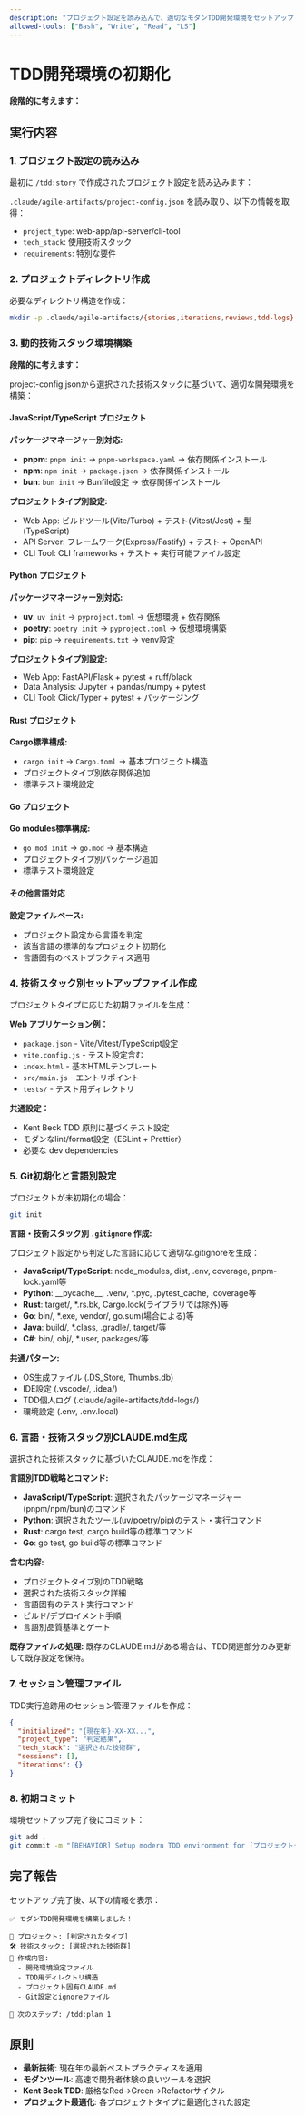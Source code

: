 ```yaml
---
description: "プロジェクト設定を読み込んで、適切なモダンTDD開発環境をセットアップします。"
allowed-tools: ["Bash", "Write", "Read", "LS"]
---
```


# TDD開発環境の初期化

**段階的に考えます：**

## 実行内容

### 1. プロジェクト設定の読み込み

最初に `/tdd:story` で作成されたプロジェクト設定を読み込みます：

`.claude/agile-artifacts/project-config.json` を読み取り、以下の情報を取得：

- `project_type`: web-app/api-server/cli-tool
- `tech_stack`: 使用技術スタック
- `requirements`: 特別な要件

### 2. プロジェクトディレクトリ作成

必要なディレクトリ構造を作成：

```bash
mkdir -p .claude/agile-artifacts/{stories,iterations,reviews,tdd-logs}
```

### 3. 動的技術スタック環境構築

**段階的に考えます：**

project-config.jsonから選択された技術スタックに基づいて、適切な開発環境を構築：

#### JavaScript/TypeScript プロジェクト

**パッケージマネージャー別対応:**

- **pnpm**: `pnpm init` → `pnpm-workspace.yaml` → 依存関係インストール
- **npm**: `npm init` → `package.json` → 依存関係インストール  
- **bun**: `bun init` → Bunfile設定 → 依存関係インストール

**プロジェクトタイプ別設定:**

- Web App: ビルドツール(Vite/Turbo) + テスト(Vitest/Jest) + 型(TypeScript)
- API Server: フレームワーク(Express/Fastify) + テスト + OpenAPI
- CLI Tool: CLI frameworks + テスト + 実行可能ファイル設定

#### Python プロジェクト

**パッケージマネージャー別対応:**

- **uv**: `uv init` → `pyproject.toml` → 仮想環境 + 依存関係
- **poetry**: `poetry init` → `pyproject.toml` → 仮想環境構築
- **pip**: `pip` → `requirements.txt` → venv設定

**プロジェクトタイプ別設定:**

- Web App: FastAPI/Flask + pytest + ruff/black
- Data Analysis: Jupyter + pandas/numpy + pytest
- CLI Tool: Click/Typer + pytest + パッケージング

#### Rust プロジェクト

**Cargo標準構成:**

- `cargo init` → `Cargo.toml` → 基本プロジェクト構造
- プロジェクトタイプ別依存関係追加
- 標準テスト環境設定

#### Go プロジェクト  

**Go modules標準構成:**

- `go mod init` → `go.mod` → 基本構造
- プロジェクトタイプ別パッケージ追加
- 標準テスト環境設定

#### その他言語対応

**設定ファイルベース:**

- プロジェクト設定から言語を判定
- 該当言語の標準的なプロジェクト初期化
- 言語固有のベストプラクティス適用

### 4. 技術スタック別セットアップファイル作成

プロジェクトタイプに応じた初期ファイルを生成：

**Web アプリケーション例：**

- `package.json` - Vite/Vitest/TypeScript設定
- `vite.config.js` - テスト設定含む
- `index.html` - 基本HTMLテンプレート
- `src/main.js` - エントリポイント
- `tests/` - テスト用ディレクトリ

**共通設定：**

- Kent Beck TDD 原則に基づくテスト設定
- モダンなlint/format設定（ESLint + Prettier）
- 必要な dev dependencies

### 5. Git初期化と言語別設定

プロジェクトが未初期化の場合：

```bash
git init
```

**言語・技術スタック別 `.gitignore` 作成:**

プロジェクト設定から判定した言語に応じて適切な.gitignoreを生成：

- **JavaScript/TypeScript**: node_modules, dist, .env, coverage, pnpm-lock.yaml等
- **Python**: \_\_pycache\_\_, .venv, \*.pyc, .pytest_cache, .coverage等
- **Rust**: target/, *.rs.bk, Cargo.lock(ライブラリでは除外)等
- **Go**: bin/, *.exe, vendor/, go.sum(場合による)等
- **Java**: build/, *.class, .gradle/, target/等
- **C#**: bin/, obj/, *.user, packages/等

**共通パターン:**

- OS生成ファイル (.DS_Store, Thumbs.db)
- IDE設定 (.vscode/, .idea/)
- TDD個人ログ (.claude/agile-artifacts/tdd-logs/)
- 環境設定 (.env, .env.local)

### 6. 言語・技術スタック別CLAUDE.md生成

選択された技術スタックに基づいたCLAUDE.mdを作成：

**言語別TDD戦略とコマンド:**

- **JavaScript/TypeScript**: 選択されたパッケージマネージャー(pnpm/npm/bun)のコマンド
- **Python**: 選択されたツール(uv/poetry/pip)のテスト・実行コマンド
- **Rust**: cargo test, cargo build等の標準コマンド
- **Go**: go test, go build等の標準コマンド

**含む内容:**

- プロジェクトタイプ別のTDD戦略
- 選択された技術スタック詳細
- 言語固有のテスト実行コマンド
- ビルド/デプロイメント手順
- 言語別品質基準とゲート

**既存ファイルの処理:**
既存のCLAUDE.mdがある場合は、TDD関連部分のみ更新して既存設定を保持。

### 7. セッション管理ファイル

TDD実行追跡用のセッション管理ファイルを作成：

```json
{
  "initialized": "{現在年}-XX-XX...",
  "project_type": "判定結果",
  "tech_stack": "選択された技術群",
  "sessions": [],
  "iterations": {}
}
```

### 8. 初期コミット

環境セットアップ完了後にコミット：

```bash
git add .
git commit -m "[BEHAVIOR] Setup modern TDD environment for [プロジェクトタイプ]"
```

## 完了報告

セットアップ完了後、以下の情報を表示：

```text
✅ モダンTDD開発環境を構築しました！

🎯 プロジェクト: [判定されたタイプ]
🛠️ 技術スタック: [選択された技術群]  
📁 作成内容:
  - 開発環境設定ファイル
  - TDD用ディレクトリ構造
  - プロジェクト固有CLAUDE.md
  - Git設定とignoreファイル

🚀 次のステップ: /tdd:plan 1
```

## 原則

- **最新技術**: 現在年の最新ベストプラクティスを適用
- **モダンツール**: 高速で開発者体験の良いツールを選択
- **Kent Beck TDD**: 厳格なRed→Green→Refactorサイクル
- **プロジェクト最適化**: 各プロジェクトタイプに最適化された設定
